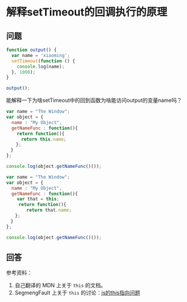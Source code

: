 # 解释setTimeout的回调执行的原理

## 问题

```javascript
function output() {
  var name = 'xiaoming';
  setTimeout(function () {
    console.log(name);
  }, 1000);
}

output();
```

能解释一下为啥setTimeout中的回到函数为啥能访问output的变量name吗？

```javascript
var name = "The Window";
var object = {
  name : "My Object",
  getNameFunc : function(){
    return function(){
　    return this.name;
　  };
　}
};

console.log(object.getNameFunc()());
```

```javascript
var name = "The Window";
var object = {
  name : "My Object",
  getNameFunc : function(){
    var that = this;
　   return function(){
　      return that.name;
　　};
　}
};

console.log(object.getNameFunc()());
```

## 回答

参考资料：

1. 自己翻译的 MDN 上关于 `this` 的文档。
2. SegmengFault 上关于 `this` 的讨论：[js的this指向问题](https://segmentfault.com/q/1010000011527690)

